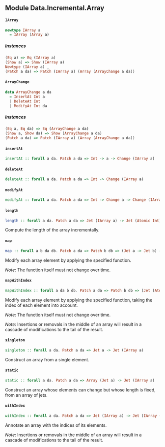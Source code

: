 ## Module Data.Incremental.Array

#### `IArray`

``` purescript
newtype IArray a
  = IArray (Array a)
```

##### Instances
``` purescript
(Eq a) => Eq (IArray a)
(Show a) => Show (IArray a)
Newtype (IArray a) _
(Patch a da) => Patch (IArray a) (Array (ArrayChange a da))
```

#### `ArrayChange`

``` purescript
data ArrayChange a da
  = InsertAt Int a
  | DeleteAt Int
  | ModifyAt Int da
```

##### Instances
``` purescript
(Eq a, Eq da) => Eq (ArrayChange a da)
(Show a, Show da) => Show (ArrayChange a da)
(Patch a da) => Patch (IArray a) (Array (ArrayChange a da))
```

#### `insertAt`

``` purescript
insertAt :: forall a da. Patch a da => Int -> a -> Change (IArray a)
```

#### `deleteAt`

``` purescript
deleteAt :: forall a da. Patch a da => Int -> Change (IArray a)
```

#### `modifyAt`

``` purescript
modifyAt :: forall a da. Patch a da => Int -> Change a -> Change (IArray a)
```

#### `length`

``` purescript
length :: forall a da. Patch a da => Jet (IArray a) -> Jet (Atomic Int)
```

Compute the length of the array incrementally.

#### `map`

``` purescript
map :: forall a b da db. Patch a da => Patch b db => (Jet a -> Jet b) -> Jet (IArray a) -> Jet (IArray b)
```

Modify each array element by applying the specified function.

_Note_: The function itself must not change over time.

#### `mapWithIndex`

``` purescript
mapWithIndex :: forall a da b db. Patch a da => Patch b db => (Jet (Atomic Int) -> Jet a -> Jet b) -> Jet (IArray a) -> Jet (IArray b)
```

Modify each array element by applying the specified function, taking the
index of each element into account.

_Note_: The function itself must not change over time.

_Note_: Insertions or removals in the middle of an array will result
in a cascade of modifications to the tail of the result.

#### `singleton`

``` purescript
singleton :: forall a da. Patch a da => Jet a -> Jet (IArray a)
```

Construct an array from a single element.

#### `static`

``` purescript
static :: forall a da. Patch a da => Array (Jet a) -> Jet (IArray a)
```

Construct an array whose elements can change but whose length is fixed,
from an array of jets.

#### `withIndex`

``` purescript
withIndex :: forall a da. Patch a da => Jet (IArray a) -> Jet (IArray (Tuple (Atomic Int) a))
```

Annotate an array with the indices of its elements.

_Note_: Insertions or removals in the middle of an array will result
in a cascade of modifications to the tail of the result.


